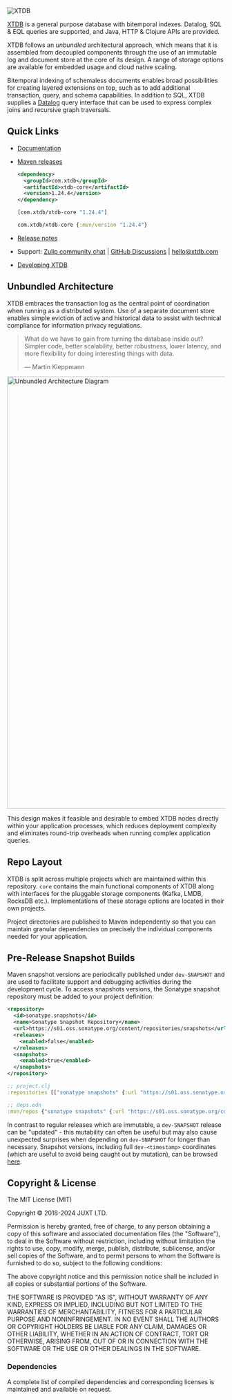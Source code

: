 <img alt="XTDB" role="img" aria-label="XTDB" src="./docs/xtdb-logo-banner.svg">


[XTDB](https://xtdb.com) is a general purpose database with bitemporal indexes.
Datalog, SQL & EQL queries are supported, and Java, HTTP & Clojure APIs are
provided.

XTDB follows an _unbundled_ architectural approach, which means that it is
assembled from decoupled components through the use of an immutable log and
document store at the core of its design. A range of storage options are
available for embedded usage and cloud native scaling.

Bitemporal indexing of schemaless documents enables broad possibilities for
creating layered extensions on top, such as to add additional transaction,
query, and schema capabilities. In addition to SQL, XTDB supplies a
[Datalog](https://en.wikipedia.org/wiki/Datalog) query interface that can be
used to express complex joins and recursive graph traversals.

## Quick Links

* [Documentation](https://xtdb.com)
* [Maven releases](https://repo1.maven.org/maven2/com/xtdb/)
  ```xml
  <dependency>
    <groupId>com.xtdb</groupId>
    <artifactId>xtdb-core</artifactId>
    <version>1.24.4</version>
  </dependency>
  ```

  ```clojure
  [com.xtdb/xtdb-core "1.24.4"]
  ```

  ```clojure
  com.xtdb/xtdb-core {:mvn/version "1.24.4"}
  ```
* [Release notes](https://github.com/xtdb/xtdb/releases)
* Support: [Zulip community chat](https://juxt-oss.zulipchat.com/#narrow/stream/194466-crux) | [GitHub Discussions](https://github.com/xtdb/xtdb/discussions) | hello@xtdb.com
* [Developing XTDB](https://github.com/xtdb/xtdb/tree/main/dev)

## Unbundled Architecture

XTDB embraces the transaction log as the central point of coordination when
running as a distributed system. Use of a separate document store enables simple
eviction of active and historical data to assist with technical compliance for
information privacy regulations.

> What do we have to gain from turning the database inside out? Simpler code,
> better scalability, better robustness, lower latency, and more flexibility for
> doing interesting things with data.
>
> — Martin Kleppmann

<img alt="Unbundled Architecture Diagram" role="img" aria-label="XTDB Venn" src="./docs/concepts/modules/ROOT/images/xtdb-node-1.svg" width="1000px">

This design makes it feasible and desirable to embed XTDB nodes directly within
your application processes, which reduces deployment complexity and eliminates
round-trip overheads when running complex application queries.

## Repo Layout

XTDB is split across multiple projects which are maintained within this
repository. `core` contains the main functional components of XTDB along
with interfaces for the pluggable storage components (Kafka, LMDB, RocksDB
etc.). Implementations of these storage options are located in their own
projects.

Project directories are published to Maven independently so that you can
maintain granular dependencies on precisely the individual components needed
for your application.

## Pre-Release Snapshot Builds

Maven snapshot versions are periodically published under `dev-SNAPSHOT` and are
used to facilitate support and debugging activities during the development
cycle. To access snapshots versions, the Sonatype snapshot repository must be
added to your project definition:

```xml
<repository>
  <id>sonatype.snapshots</id>
  <name>Sonatype Snapshot Repository</name>
  <url>https://s01.oss.sonatype.org/content/repositories/snapshots</url>
  <releases>
    <enabled>false</enabled>
  </releases>
  <snapshots>
    <enabled>true</enabled>
  </snapshots>
</repository>
```

```clojure
;; project.clj
:repositories [["sonatype snapshots" {:url "https://s01.oss.sonatype.org/content/repositories/snapshots"}]]
```

```clojure
;; deps.edn
:mvn/repos {"sonatype snapshots" {:url "https://s01.oss.sonatype.org/content/repositories/snapshots"}}
```

In contrast to regular releases which are immutable, a `dev-SNAPSHOT` release
can be "updated" - this mutability can often be useful but may also cause
unexpected surprises when depending on `dev-SNAPSHOT` for longer than necessary.
Snapshot versions, including full `dev-<timestamp>` coordinates (which are
useful to avoid being caught out by mutation), can be browsed
[here](https://s01.oss.sonatype.org/content/repositories/snapshots/com/xtdb/xtdb-core/dev-SNAPSHOT/).

## Copyright & License
The MIT License (MIT)

Copyright © 2018-2024 JUXT LTD.

Permission is hereby granted, free of charge, to any person obtaining a copy of
this software and associated documentation files (the "Software"), to deal in
the Software without restriction, including without limitation the rights to
use, copy, modify, merge, publish, distribute, sublicense, and/or sell copies
of the Software, and to permit persons to whom the Software is furnished to do
so, subject to the following conditions:

The above copyright notice and this permission notice shall be included in all
copies or substantial portions of the Software.

THE SOFTWARE IS PROVIDED "AS IS", WITHOUT WARRANTY OF ANY KIND, EXPRESS OR
IMPLIED, INCLUDING BUT NOT LIMITED TO THE WARRANTIES OF MERCHANTABILITY,
FITNESS FOR A PARTICULAR PURPOSE AND NONINFRINGEMENT. IN NO EVENT SHALL THE
AUTHORS OR COPYRIGHT HOLDERS BE LIABLE FOR ANY CLAIM, DAMAGES OR OTHER
LIABILITY, WHETHER IN AN ACTION OF CONTRACT, TORT OR OTHERWISE, ARISING FROM,
OUT OF OR IN CONNECTION WITH THE SOFTWARE OR THE USE OR OTHER DEALINGS IN THE
SOFTWARE.

### Dependencies

A complete list of compiled dependencies and corresponding licenses is
maintained and available on request.

